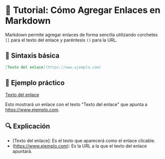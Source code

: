 # 📘 Tutorial: Cómo Agregar Enlaces en Markdown

Markdown permite agregar enlaces de forma sencilla utilizando corchetes `[]` para el texto del enlace y paréntesis `()` para la URL.

## 🧪 Sintaxis básica

```markdown
[Texto del enlace](https://www.ejemplo.com)
```

## 📝 Ejemplo práctico
[Texto del enlace](https://www.ejemplo.com)

Esto mostrará un enlace con el texto "Texto del enlace" que apunta a https://www.ejemplo.com.

## 🔍 Explicación

- [Texto del enlace]: Es el texto que aparecerá como el enlace clicable.
- (https://www.ejemplo.com): Es la URL a la que el texto del enlace apuntará.
